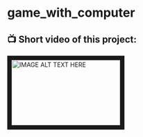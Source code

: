 # game_with_computer

<h2> 📺  Short video of this project:  </h2>
<a href="https://www.youtube.com/watch?v=S7OYBO-ucUY" target="_blank"><img src="https://user-images.githubusercontent.com/91973134/194939947-ebad97f5-fbd9-4981-b946-8539b670f813.jpg" alt="IMAGE ALT TEXT HERE" width="250" height="150" border="10" /></a>
